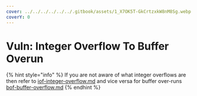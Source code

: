 ```yaml
---
cover: ../../../../../../.gitbook/assets/1_X7OK5T-GkCrtzxkW8nM8Sg.webp
coverY: 0
---
```


# Vuln: Integer Overflow To Buffer Overun

{% hint style="info" %}
If you are not aware of what integer overflows are then refer to [iof-integer-overflow.md](../information-module/binary-auditing-further-reading/iof-integer-overflow.md "mention") and vice versa for buffer over-runs [bof-buffer-overflow.md](../information-module/binary-auditing-further-reading/bof-buffer-overflow.md "mention")
{% endhint %}

